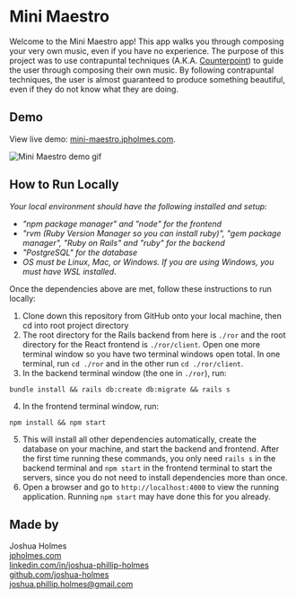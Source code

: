 # Mini Maestro

Welcome to the Mini Maestro app! This app walks you through composing your very own music, even if you have no experience. The purpose of this project was to use contrapuntal techniques (A.K.A. [Counterpoint](https://www.masterclass.com/articles/how-to-play-species-counterpoint#what-is-counterpoint-in-music)) to guide the user through composing their own music. By following contrapuntal techniques, the user is almost guaranteed to produce something beautiful, even if they do not know what they are doing.

## Demo
View live demo: [mini-maestro.jpholmes.com](https://mini-maestro.jpholmes.com/).

![Mini Maestro demo gif](./mini-maestro.gif)

## How to Run Locally
*Your local environment should have the following installed and setup:*

* _"npm package manager" and "node" for the frontend_
* _"rvm (Ruby Version Manager so you can install ruby)", "gem package manager", "Ruby on Rails" and "ruby" for the backend_
* _"PostgreSQL" for the database_
* _OS must be Linux, Mac, or Windows. If you are using Windows, you must have WSL installed._

Once the dependencies above are met, follow these instructions to run locally:

1. Clone down this repository from GitHub onto your local machine, then cd into root project directory
2. The root directory for the Rails backend from here is `./ror` and the root directory for the React frontend is `./ror/client`. Open one more terminal window so you have two terminal windows open total. In one terminal, run `cd ./ror` and in the other run `cd ./ror/client`.
3. In the backend terminal window (the one in `./ror`), run:
```
bundle install && rails db:create db:migrate && rails s
```
4. In the frontend terminal window, run:
```
npm install && npm start
```
5. This will install all other dependencies automatically, create the database on your machine, and start the backend and frontend. After the first time running these commands, you only need `rails s` in the backend terminal and `npm start` in the frontend terminal to start the servers, since you do not need to install dependencies more than once.
6. Open a browser and go to `http://localhost:4000` to view the running application. Running `npm start` may have done this for you already.

## Made by
Joshua Holmes<br/>
[jpholmes.com](https://www.jpholmes.com)<br/>
[linkedin.com/in/joshua-phillip-holmes](https://www.linkedin.com/in/joshua-phillip-holmes/)<br/>
[github.com/joshua-holmes](https://github.com/joshua-holmes)<br/>
[joshua.phillip.holmes@gmail.com](mailto:joshua.phillip.holmes@gmail.com)